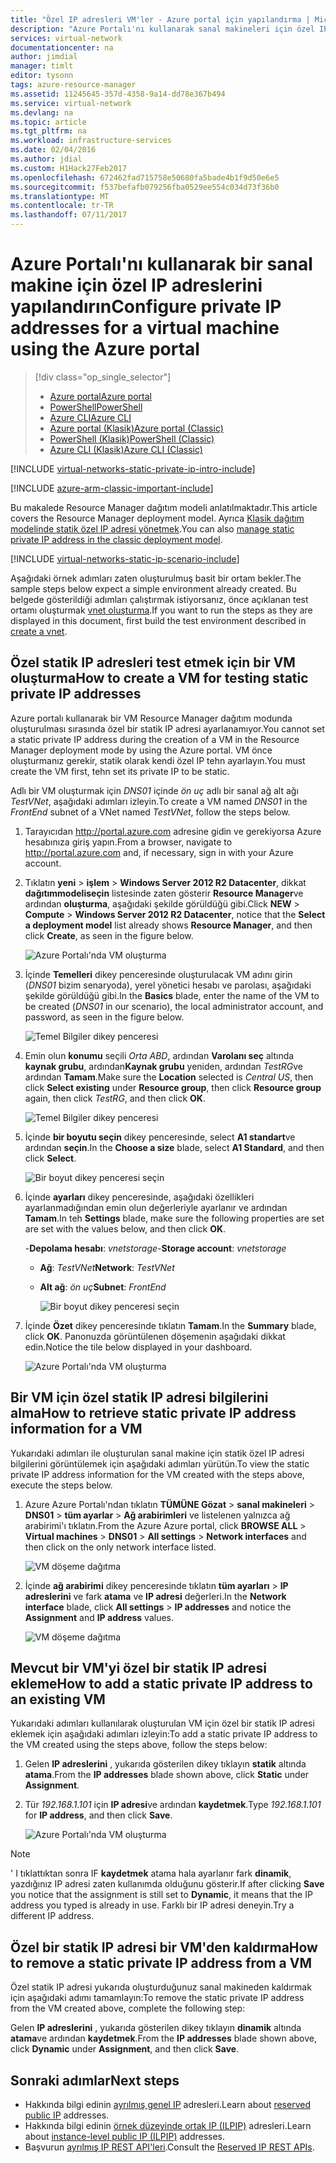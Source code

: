```yaml
---
title: "Özel IP adresleri VM'ler - Azure portal için yapılandırma | Microsoft Docs"
description: "Azure Portalı'nı kullanarak sanal makineleri için özel IP adresleri yapılandırmayı öğrenin."
services: virtual-network
documentationcenter: na
author: jimdial
manager: timlt
editor: tysonn
tags: azure-resource-manager
ms.assetid: 11245645-357d-4358-9a14-dd78e367b494
ms.service: virtual-network
ms.devlang: na
ms.topic: article
ms.tgt_pltfrm: na
ms.workload: infrastructure-services
ms.date: 02/04/2016
ms.author: jdial
ms.custom: H1Hack27Feb2017
ms.openlocfilehash: 672462fad715758e50680fa5bade4b1f9d50e6e5
ms.sourcegitcommit: f537befafb079256fba0529ee554c034d73f36b0
ms.translationtype: MT
ms.contentlocale: tr-TR
ms.lasthandoff: 07/11/2017
---
```

# <a name="configure-private-ip-addresses-for-a-virtual-machine-using-the-azure-portal"></a><span data-ttu-id="bfa66-103">Azure Portalı'nı kullanarak bir sanal makine için özel IP adreslerini yapılandırın</span><span class="sxs-lookup"><span data-stu-id="bfa66-103">Configure private IP addresses for a virtual machine using the Azure portal</span></span>

> [!div class="op_single_selector"]
> * [<span data-ttu-id="bfa66-104">Azure portal</span><span class="sxs-lookup"><span data-stu-id="bfa66-104">Azure portal</span></span>](virtual-networks-static-private-ip-arm-pportal.md)
> * [<span data-ttu-id="bfa66-105">PowerShell</span><span class="sxs-lookup"><span data-stu-id="bfa66-105">PowerShell</span></span>](virtual-networks-static-private-ip-arm-ps.md)
> * [<span data-ttu-id="bfa66-106">Azure CLI</span><span class="sxs-lookup"><span data-stu-id="bfa66-106">Azure CLI</span></span>](virtual-networks-static-private-ip-arm-cli.md)
> * [<span data-ttu-id="bfa66-107">Azure portal (Klasik)</span><span class="sxs-lookup"><span data-stu-id="bfa66-107">Azure portal (Classic)</span></span>](virtual-networks-static-private-ip-classic-pportal.md)
> * [<span data-ttu-id="bfa66-108">PowerShell (Klasik)</span><span class="sxs-lookup"><span data-stu-id="bfa66-108">PowerShell (Classic)</span></span>](virtual-networks-static-private-ip-classic-ps.md)
> * [<span data-ttu-id="bfa66-109">Azure CLI (Klasik)</span><span class="sxs-lookup"><span data-stu-id="bfa66-109">Azure CLI (Classic)</span></span>](virtual-networks-static-private-ip-classic-cli.md)


[!INCLUDE [virtual-networks-static-private-ip-intro-include](../../includes/virtual-networks-static-private-ip-intro-include.md)]

[!INCLUDE [azure-arm-classic-important-include](../../includes/azure-arm-classic-important-include.md)]

<span data-ttu-id="bfa66-110">Bu makalede Resource Manager dağıtım modeli anlatılmaktadır.</span><span class="sxs-lookup"><span data-stu-id="bfa66-110">This article covers the Resource Manager deployment model.</span></span> <span data-ttu-id="bfa66-111">Ayrıca [Klasik dağıtım modelinde statik özel IP adresi yönetmek](virtual-networks-static-private-ip-classic-pportal.md).</span><span class="sxs-lookup"><span data-stu-id="bfa66-111">You can also [manage static private IP address in the classic deployment model](virtual-networks-static-private-ip-classic-pportal.md).</span></span>

[!INCLUDE [virtual-networks-static-ip-scenario-include](../../includes/virtual-networks-static-ip-scenario-include.md)]

<span data-ttu-id="bfa66-112">Aşağıdaki örnek adımları zaten oluşturulmuş basit bir ortam bekler.</span><span class="sxs-lookup"><span data-stu-id="bfa66-112">The sample steps below expect a simple environment already created.</span></span> <span data-ttu-id="bfa66-113">Bu belgede gösterildiği adımları çalıştırmak istiyorsanız, önce açıklanan test ortamı oluşturmak [vnet oluşturma](virtual-networks-create-vnet-arm-pportal.md).</span><span class="sxs-lookup"><span data-stu-id="bfa66-113">If you want to run the steps as they are displayed in this document, first build the test environment described in [create a vnet](virtual-networks-create-vnet-arm-pportal.md).</span></span>

## <a name="how-to-create-a-vm-for-testing-static-private-ip-addresses"></a><span data-ttu-id="bfa66-114">Özel statik IP adresleri test etmek için bir VM oluşturma</span><span class="sxs-lookup"><span data-stu-id="bfa66-114">How to create a VM for testing static private IP addresses</span></span>
<span data-ttu-id="bfa66-115">Azure portalı kullanarak bir VM Resource Manager dağıtım modunda oluşturulması sırasında özel bir statik IP adresi ayarlanamıyor.</span><span class="sxs-lookup"><span data-stu-id="bfa66-115">You cannot set a static private IP address during the creation of a VM in the Resource Manager deployment mode by using the Azure portal.</span></span> <span data-ttu-id="bfa66-116">VM önce oluşturmanız gerekir, statik olarak kendi özel IP tehn ayarlayın.</span><span class="sxs-lookup"><span data-stu-id="bfa66-116">You must create the VM first, tehn set its private IP to be static.</span></span>

<span data-ttu-id="bfa66-117">Adlı bir VM oluşturmak için *DNS01* içinde *ön uç* adlı bir sanal ağ alt ağı *TestVNet*, aşağıdaki adımları izleyin.</span><span class="sxs-lookup"><span data-stu-id="bfa66-117">To create a VM named *DNS01* in the *FrontEnd* subnet of a VNet named *TestVNet*, follow the steps below.</span></span>

1. <span data-ttu-id="bfa66-118">Tarayıcıdan http://portal.azure.com adresine gidin ve gerekiyorsa Azure hesabınıza giriş yapın.</span><span class="sxs-lookup"><span data-stu-id="bfa66-118">From a browser, navigate to http://portal.azure.com and, if necessary, sign in with your Azure account.</span></span>
2. <span data-ttu-id="bfa66-119">Tıklatın **yeni** > **işlem** > **Windows Server 2012 R2 Datacenter**, dikkat **dağıtımmodeliseçin** listesinde zaten gösterir **Resource Manager**ve ardından **oluşturma**, aşağıdaki şekilde görüldüğü gibi.</span><span class="sxs-lookup"><span data-stu-id="bfa66-119">Click **NEW** > **Compute** > **Windows Server 2012 R2 Datacenter**, notice that the **Select a deployment model** list already shows **Resource Manager**, and then click **Create**, as seen in the figure below.</span></span>
   
    ![Azure Portalı'nda VM oluşturma](./media/virtual-networks-static-ip-arm-pportal/figure01.png)
3. <span data-ttu-id="bfa66-121">İçinde **Temelleri** dikey penceresinde oluşturulacak VM adını girin (*DNS01* bizim senaryoda), yerel yönetici hesabı ve parolası, aşağıdaki şekilde görüldüğü gibi.</span><span class="sxs-lookup"><span data-stu-id="bfa66-121">In the **Basics** blade, enter the name of the VM to be created (*DNS01* in our scenario), the local administrator account, and password, as seen in the figure below.</span></span>
   
    ![Temel Bilgiler dikey penceresi](./media/virtual-networks-static-ip-arm-pportal/figure02.png)
4. <span data-ttu-id="bfa66-123">Emin olun **konumu** seçili *Orta ABD*, ardından **Varolanı seç** altında **kaynak grubu**, ardından**Kaynak grubu** yeniden, ardından *TestRG*ve ardından **Tamam**.</span><span class="sxs-lookup"><span data-stu-id="bfa66-123">Make sure the **Location** selected is *Central US*, then click **Select existing** under **Resource group**, then click **Resource group** again, then click *TestRG*, and then click **OK**.</span></span>
   
    ![Temel Bilgiler dikey penceresi](./media/virtual-networks-static-ip-arm-pportal/figure03.png)
5. <span data-ttu-id="bfa66-125">İçinde **bir boyutu seçin** dikey penceresinde, select **A1 standart**ve ardından **seçin**.</span><span class="sxs-lookup"><span data-stu-id="bfa66-125">In the **Choose a size** blade, select **A1 Standard**, and then click **Select**.</span></span>
   
    ![Bir boyut dikey penceresi seçin](./media/virtual-networks-static-ip-arm-pportal/figure04.png)    
6. <span data-ttu-id="bfa66-127">İçinde **ayarları** dikey penceresinde, aşağıdaki özellikleri ayarlanmadığından emin olun değerleriyle ayarlanır ve ardından **Tamam**.</span><span class="sxs-lookup"><span data-stu-id="bfa66-127">In teh **Settings** blade, make sure the following properties are set are set with the values below, and then click **OK**.</span></span>
   
    <span data-ttu-id="bfa66-128">-**Depolama hesabı**: *vnetstorage*</span><span class="sxs-lookup"><span data-stu-id="bfa66-128">-**Storage account**: *vnetstorage*</span></span>
   
   * <span data-ttu-id="bfa66-129">**Ağ**: *TestVNet*</span><span class="sxs-lookup"><span data-stu-id="bfa66-129">**Network**: *TestVNet*</span></span>
   * <span data-ttu-id="bfa66-130">**Alt ağ**: *ön uç*</span><span class="sxs-lookup"><span data-stu-id="bfa66-130">**Subnet**: *FrontEnd*</span></span>
     
     ![Bir boyut dikey penceresi seçin](./media/virtual-networks-static-ip-arm-pportal/figure05.png)     
7. <span data-ttu-id="bfa66-132">İçinde **Özet** dikey penceresinde tıklatın **Tamam**.</span><span class="sxs-lookup"><span data-stu-id="bfa66-132">In the **Summary** blade, click **OK**.</span></span> <span data-ttu-id="bfa66-133">Panonuzda görüntülenen döşemenin aşağıdaki dikkat edin.</span><span class="sxs-lookup"><span data-stu-id="bfa66-133">Notice the tile below displayed in your dashboard.</span></span>
   
    ![Azure Portalı'nda VM oluşturma](./media/virtual-networks-static-ip-arm-pportal/figure06.png)

## <a name="how-to-retrieve-static-private-ip-address-information-for-a-vm"></a><span data-ttu-id="bfa66-135">Bir VM için özel statik IP adresi bilgilerini alma</span><span class="sxs-lookup"><span data-stu-id="bfa66-135">How to retrieve static private IP address information for a VM</span></span>
<span data-ttu-id="bfa66-136">Yukarıdaki adımları ile oluşturulan sanal makine için statik özel IP adresi bilgilerini görüntülemek için aşağıdaki adımları yürütün.</span><span class="sxs-lookup"><span data-stu-id="bfa66-136">To view the static private IP address information for the VM created with the steps above, execute the steps below.</span></span>

1. <span data-ttu-id="bfa66-137">Azure Azure Portalı'ndan tıklatın **TÜMÜNE Gözat** > **sanal makineleri** > **DNS01** > **tüm ayarlar**   >  **Ağ arabirimleri** ve listelenen yalnızca ağ arabirimi'ı tıklatın.</span><span class="sxs-lookup"><span data-stu-id="bfa66-137">From the Azure Azure portal, click **BROWSE ALL** > **Virtual machines** > **DNS01** > **All settings** > **Network interfaces** and then click on the only network interface listed.</span></span>
   
    ![VM döşeme dağıtma](./media/virtual-networks-static-ip-arm-pportal/figure07.png)
2. <span data-ttu-id="bfa66-139">İçinde **ağ arabirimi** dikey penceresinde tıklatın **tüm ayarları** > **IP adreslerini** ve fark **atama** ve  **IP adresi** değerleri.</span><span class="sxs-lookup"><span data-stu-id="bfa66-139">In the **Network interface** blade, click **All settings** > **IP addresses** and notice the **Assignment** and **IP address** values.</span></span>
   
    ![VM döşeme dağıtma](./media/virtual-networks-static-ip-arm-pportal/figure08.png)

## <a name="how-to-add-a-static-private-ip-address-to-an-existing-vm"></a><span data-ttu-id="bfa66-141">Mevcut bir VM'yi özel bir statik IP adresi ekleme</span><span class="sxs-lookup"><span data-stu-id="bfa66-141">How to add a static private IP address to an existing VM</span></span>
<span data-ttu-id="bfa66-142">Yukarıdaki adımları kullanılarak oluşturulan VM için özel bir statik IP adresi eklemek için aşağıdaki adımları izleyin:</span><span class="sxs-lookup"><span data-stu-id="bfa66-142">To add a static private IP address to the VM created using the steps above, follow the steps below:</span></span>

1. <span data-ttu-id="bfa66-143">Gelen **IP adreslerini** , yukarıda gösterilen dikey tıklayın **statik** altında **atama**.</span><span class="sxs-lookup"><span data-stu-id="bfa66-143">From the **IP addresses** blade shown above, click **Static** under **Assignment**.</span></span>
2. <span data-ttu-id="bfa66-144">Tür *192.168.1.101* için **IP adresi**ve ardından **kaydetmek**.</span><span class="sxs-lookup"><span data-stu-id="bfa66-144">Type *192.168.1.101* for **IP address**, and then click **Save**.</span></span>
   
    ![Azure Portalı'nda VM oluşturma](./media/virtual-networks-static-ip-arm-pportal/figure09.png)

> [!NOTE]
> <span data-ttu-id="bfa66-146">' I tıklattıktan sonra IF **kaydetmek** atama hala ayarlanır fark **dinamik**, yazdığınız IP adresi zaten kullanımda olduğunu gösterir.</span><span class="sxs-lookup"><span data-stu-id="bfa66-146">If after clicking **Save** you notice that the assignment is still set to **Dynamic**, it means that the IP address you typed is already in use.</span></span> <span data-ttu-id="bfa66-147">Farklı bir IP adresi deneyin.</span><span class="sxs-lookup"><span data-stu-id="bfa66-147">Try a different IP address.</span></span>
> 
> 

## <a name="how-to-remove-a-static-private-ip-address-from-a-vm"></a><span data-ttu-id="bfa66-148">Özel bir statik IP adresi bir VM'den kaldırma</span><span class="sxs-lookup"><span data-stu-id="bfa66-148">How to remove a static private IP address from a VM</span></span>
<span data-ttu-id="bfa66-149">Özel statik IP adresi yukarıda oluşturduğunuz sanal makineden kaldırmak için aşağıdaki adımı tamamlayın:</span><span class="sxs-lookup"><span data-stu-id="bfa66-149">To remove the static private IP address from the VM created above, complete the following step:</span></span>

<span data-ttu-id="bfa66-150">Gelen **IP adreslerini** , yukarıda gösterilen dikey tıklayın **dinamik** altında **atama**ve ardından **kaydetmek**.</span><span class="sxs-lookup"><span data-stu-id="bfa66-150">From the **IP addresses** blade shown above, click **Dynamic** under **Assignment**, and then click **Save**.</span></span>

## <a name="next-steps"></a><span data-ttu-id="bfa66-151">Sonraki adımlar</span><span class="sxs-lookup"><span data-stu-id="bfa66-151">Next steps</span></span>
* <span data-ttu-id="bfa66-152">Hakkında bilgi edinin [ayrılmış genel IP](virtual-networks-reserved-public-ip.md) adresleri.</span><span class="sxs-lookup"><span data-stu-id="bfa66-152">Learn about [reserved public IP](virtual-networks-reserved-public-ip.md) addresses.</span></span>
* <span data-ttu-id="bfa66-153">Hakkında bilgi edinin [örnek düzeyinde ortak IP (ILPIP)](virtual-networks-instance-level-public-ip.md) adresleri.</span><span class="sxs-lookup"><span data-stu-id="bfa66-153">Learn about [instance-level public IP (ILPIP)](virtual-networks-instance-level-public-ip.md) addresses.</span></span>
* <span data-ttu-id="bfa66-154">Başvurun [ayrılmış IP REST API'leri](https://msdn.microsoft.com/library/azure/dn722420.aspx).</span><span class="sxs-lookup"><span data-stu-id="bfa66-154">Consult the [Reserved IP REST APIs](https://msdn.microsoft.com/library/azure/dn722420.aspx).</span></span>


